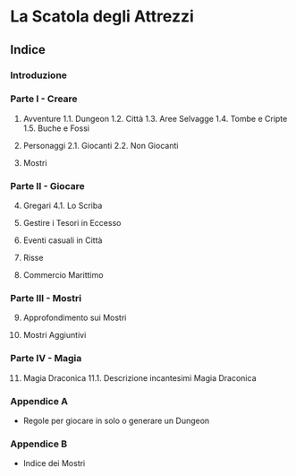 # La Scatola degli Attrezzi

## Indice

### Introduzione

### Parte I - Creare
1. Avventure
1.1. Dungeon
1.2. Città
1.3. Aree Selvagge
1.4. Tombe e Cripte
1.5. Buche e Fossi

2. Personaggi
2.1. Giocanti
2.2. Non Giocanti

3. Mostri

### Parte II - Giocare
4. Gregari
4.1. Lo Scriba

5. Gestire i Tesori in Eccesso

6. Eventi casuali in Città

7. Risse

8. Commercio Marittimo

### Parte III - Mostri
9. Approfondimento sui Mostri

10. Mostri Aggiuntivi

### Parte IV - Magia
11. Magia Draconica
11.1. Descrizione incantesimi Magia Draconica

### Appendice A
- Regole per giocare in solo o generare un Dungeon

### Appendice B
- Indice dei Mostri
